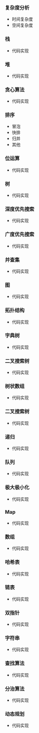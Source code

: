 ### 复杂度分析

- 时间复杂度
- 空间复杂度

### 栈

- 代码实现

### 堆

- 代码实现

### 贪心算法

- 代码实现

### 排序

- 冒泡
- 快排
- 归并
- 其他

### 位运算

- 代码实现

### 树

- 代码实现

### 深度优先搜索

- 代码实现

### 广度优先搜索

- 代码实现

### 并查集

- 代码实现

### 图

- 代码实现

### 拓扑结构

- 代码实现

### 字典树

- 代码实现

### 二叉搜索树

- 代码实现

### 树状数组

- 代码实现

### 二叉搜索树

- 代码实现

### 递归

- 代码实现

### 队列

- 代码实现

### 极大极小化

- 代码实现

### Map

- 代码实现

### 数组

- 代码实现

### 哈希表

- 代码实现

### 链表

- 代码实现

### 双指针

- 代码实现

### 字符串

- 代码实现

### 查找算法

- 代码实现

### 分治算法

- 代码实现

### 动态规划

- 代码实现









